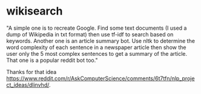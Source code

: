 # wikisearch

"A simple one is to recreate Google. Find some text documents (I used a dump of Wikipedia in txt format) then use tf-idf to search based on keywords.
Another one is an article summary bot. Use nltk to determine the word complexity of each sentence in a newspaper article then show the user only the 5 most complex sentences to get a summary of the article. That one is a popular reddit bot too."

Thanks for that idea https://www.reddit.com/r/AskComputerScience/comments/6t7tfn/nlp_project_ideas/dlinvhd/.

